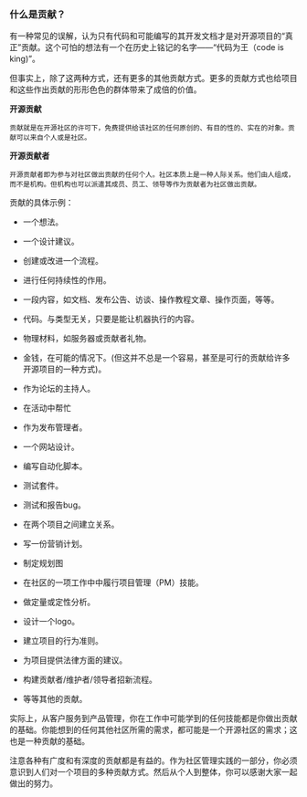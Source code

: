 ### 什么是贡献？

有一种常见的误解，认为只有代码和可能编写的其开发文档才是对开源项目的“真正”贡献。这个可怕的想法有一个在历史上铭记的名字——“代码为王（code is king)”。

但事实上，除了这两种方式，还有更多的其他贡献方式。更多的贡献方式也给项目和这些作出贡献的形形色色的群体带来了成倍的价值。

**开源贡献**

```
贡献就是在开源社区的许可下，免费提供给该社区的任何原创的、有目的性的、实在的对象。贡献可以来自个人或是社区。
```

**开源贡献者**

```
开源贡献者即为参与对社区做出贡献的任何个人。社区本质上是一种人际关系。他们由人组成，而不是机构。但机构也可以派遣其成员、员工、领导等作为贡献者为社区做出贡献。
```

贡献的具体示例：

- 一个想法。

- 一个设计建议。

- 创建或改进一个流程。

- 进行任何持续性的作用。

- 一段内容，如文档、发布公告、访谈、操作教程文章、操作页面，等等。

- 代码。与类型无关，只要是能让机器执行的内容。


- 物理材料，如服务器或贡献者礼物。
- 金钱，在可能的情况下。(但这并不总是一个容易，甚至是可行的贡献给许多开源项目的一种方式)。
- 作为论坛的主持人。
- 在活动中帮忙
- 作为发布管理者。
- 一个网站设计。
- 编写自动化脚本。
- 测试套件。
- 测试和报告bug。
- 在两个项目之间建立关系。
- 写一份营销计划。
- 制定规划图
- 在社区的一项工作中中履行项目管理（PM）技能。
- 做定量或定性分析。
- 设计一个logo。
- 建立项目的行为准则。
- 为项目提供法律方面的建议。
- 构建贡献者/维护者/领导者招新流程。
- 等等其他的贡献。

实际上，从客户服务到产品管理，你在工作中可能学到的任何技能都是你做出贡献的基础。你能想到的任何其他社区所需的需求，都可能是一个开源社区的需求；这也是一种贡献的基础。

注意各种有广度和有深度的贡献都是有益的。作为社区管理实践的一部分，你必须意识到人们对一个项目的多种贡献方式。然后从个人到整体，你可以感谢大家一起做出的努力。

